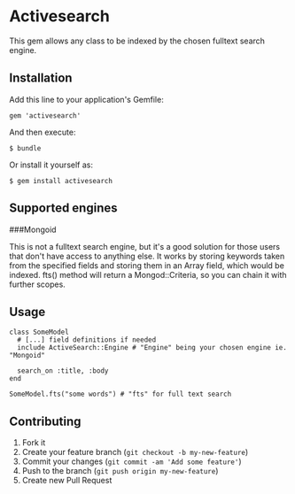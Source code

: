 # Activesearch

This gem allows any class to be indexed by the chosen fulltext search engine.

## Installation

Add this line to your application's Gemfile:

    gem 'activesearch'

And then execute:

    $ bundle

Or install it yourself as:

    $ gem install activesearch

## Supported engines

###Mongoid

This is not a fulltext search engine, but it's a good solution for those users that don't have access to anything else.
It works by storing keywords taken from the specified fields and storing them in an Array field, which would be indexed.
fts() method will return a Mongod::Criteria, so you can chain it with further scopes.

## Usage

    class SomeModel
      # [...] field definitions if needed
      include ActiveSearch::Engine # "Engine" being your chosen engine ie. "Mongoid"
  
      search_on :title, :body
    end
    
    SomeModel.fts("some words") # "fts" for full text search


## Contributing

1. Fork it
2. Create your feature branch (`git checkout -b my-new-feature`)
3. Commit your changes (`git commit -am 'Add some feature'`)
4. Push to the branch (`git push origin my-new-feature`)
5. Create new Pull Request
